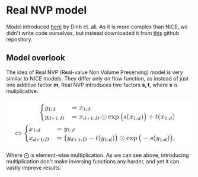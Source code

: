 # Real NVP model

Model introduced [here](https://arxiv.org/pdf/1605.08803.pdf) by Dinh et. all. 
As it is more complex than NICE, we didn't write code ourselves, but instead downloaded it from [this](https://github.com/tensorflow/models/tree/archive/research/real_nvp) github repository.

## Model overlook

The idea of Real NVP (Real-value Non Volume Preserving) model is very similar to NICE models. They differ only on flow function, as instead of just one additive factor **m**, Real NVP introduces two factors **s, t**, where **s** is muliplicative.

![Real NVP equations](../../docs/real_nvp_equations.png)

Where &bigodot; is element-wise multiplication. As we can see above, introducing multiplication don't make inversing functions any harder, and yet it can vastly improve results.

